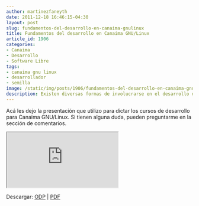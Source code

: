 ```yaml
---
author: martinezfaneyth
date: 2011-12-18 16:46:15-04:30
layout: post
slug: fundamentos-del-desarrollo-en-canaima-gnulinux
title: Fundamentos del desarrollo en Canaima GNU/Linux
article_id: 1906
categories:
- Canaima
- Desarrollo
- Software Libre
tags:
- canaima gnu linux
- desarrollador
- semilla
image: /static/img/posts/1906/fundamentos-del-desarrollo-en-canaima-gnulinux__1.jpg
description: Existen diversas formas de involucrarse en el desarrollo de Canaima GNU/Linux.
---
```


Acá les dejo la presentación que utilizo para dictar los cursos de desarrollo para Canaima GNU/Linux. Si tienen alguna duda, pueden preguntarme en la sección de comentarios.

<iframe class="pdfviewer" src="http://docs.google.com/viewer?url=http%3A%2F%2Fdl.dropboxusercontent.com%2Fu%2F16329841%2FCanaima-Desarrollo~VIT%2BPDVSA%2BCNTI.pdf&amp;embedded=true"></iframe>

Descargar: [ODP](http://dl.dropboxusercontent.com/u/16329841/Canaima-Desarrollo~VIT+PDVSA+CNTI.odp) | [PDF](http://dl.dropboxusercontent.com/u/16329841/Canaima-Desarrollo~VIT+PDVSA+CNTI.pdf)
